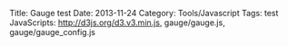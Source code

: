 Title: Gauge test
Date: 2013-11-24
Category: Tools/Javascript
Tags: test
JavaScripts: http://d3js.org/d3.v3.min.js, gauge/gauge.js, gauge/gauge_config.js

<svg id="fillgauge1" width="97%" height="250" onclick="gauge1.update(NewValue());"></svg>
<svg id="fillgauge2" width="19%" height="200" onclick="gauge2.update(NewValue());"></svg>
<svg id="fillgauge3" width="19%" height="200" onclick="gauge3.update(NewValue());"></svg>
<svg id="fillgauge4" width="19%" height="200" onclick="gauge4.update(NewValue());"></svg>
<svg id="fillgauge5" width="19%" height="200" onclick="gauge5.update(NewValue());"></svg>
<svg id="fillgauge6" width="19%" height="200" onclick="gauge6.update(NewValue());"></svg> 
